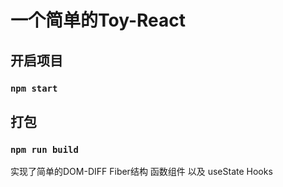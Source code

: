 # 一个简单的Toy-React
## 开启项目
### `npm start`
## 打包
### `npm run build`
实现了简单的DOM-DIFF Fiber结构 函数组件 以及 useState Hooks
